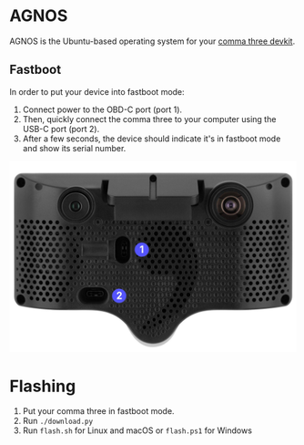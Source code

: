 # AGNOS

AGNOS is the Ubuntu-based operating system for your [comma three devkit](https://comma.ai/shop/products/three).

## Fastboot

In order to put your device into fastboot mode:

1. Connect power to the OBD-C port (port 1).
2. Then, quickly connect the comma three to your computer using the USB-C port (port 2).
3. After a few seconds, the device should indicate it's in fastboot mode and show its serial number.

![](fastboot.jpg)

# Flashing

1. Put your comma three in fastboot mode.
2. Run `./download.py`
3. Run `flash.sh` for Linux and macOS or `flash.ps1` for Windows
